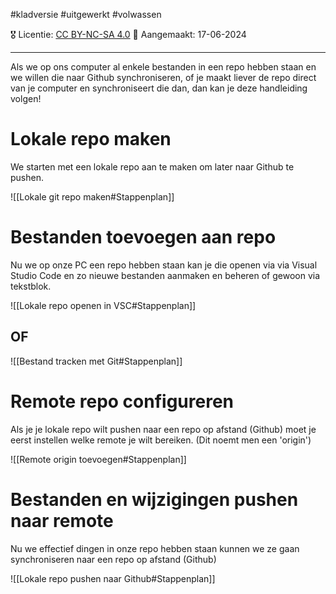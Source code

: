 #kladversie  #uitgewerkt  #volwassen

🎖️ Licentie: [CC BY-NC-SA 4.0](https://creativecommons.org/licenses/by-nc-sa/4.0/)
📅 Aangemaakt: 17-06-2024

---
Als we op ons computer al enkele bestanden in een repo hebben staan en we willen die naar Github synchroniseren, of je maakt liever de repo direct van je computer en synchroniseert die dan, dan kan je deze handleiding volgen!

# Lokale repo maken
We starten met een lokale repo aan te maken om later naar Github te pushen.

![[Lokale git repo maken#Stappenplan]]

# Bestanden toevoegen aan repo
Nu we op onze PC een repo hebben staan kan je die openen via via Visual Studio Code en zo nieuwe bestanden aanmaken en beheren of gewoon via tekstblok.

![[Lokale repo openen in VSC#Stappenplan]]

## OF

![[Bestand tracken met Git#Stappenplan]]

# Remote repo configureren
Als je je lokale repo wilt pushen naar een repo op afstand (Github) moet je eerst instellen welke remote je wilt bereiken. (Dit noemt men een 'origin')

![[Remote origin toevoegen#Stappenplan]]

# Bestanden en wijzigingen pushen naar remote
Nu we effectief dingen in onze repo hebben staan kunnen we ze gaan synchroniseren naar een repo op afstand (Github)

![[Lokale repo pushen naar Github#Stappenplan]]